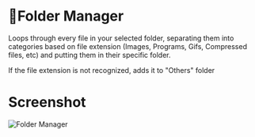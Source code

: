 # 📂Folder Manager
Loops through every file in your selected folder, separating them into categories based on file extension (Images, Programs, Gifs, Compressed files, etc) and putting them in their specific folder.

If the file extension is not recognized, adds it to "Others" folder

# Screenshot
![Folder Manager](https://github.com/Danton1/Folder-Manager/assets/107024401/27ea34eb-c6f3-400b-ba01-f789cbf5269d)
